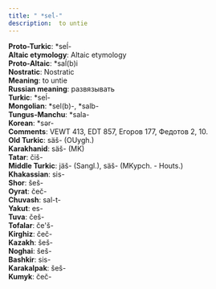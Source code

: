 ```yaml
---
title: " *seĺ-"
description:  to untie
---
```


<strong>Proto-Turkic</strong>:  *seĺ-<br>
<strong>Altaic etymology</strong>:  Altaic etymology<br>
<strong> Proto-Altaic</strong>:  *saĺ(b)i<br>
<strong>Nostratic</strong>:  Nostratic<br>
<strong>Meaning</strong>:  to untie<br>
<strong>Russian meaning</strong>:  развязывать<br>
<strong>Turkic</strong>:  *seĺ-<br>
<strong>Mongolian</strong>:  *sel(b)-, *salb-<br>
<strong>Tungus-Manchu</strong>:  *sala-<br>
<strong>Korean</strong>:  *sǝr-<br>
<strong>Comments</strong>:  VEWT 413, EDT 857, Егоров 177, Федотов 2, 10.<br>
<strong>Old Turkic</strong>:  säš- (OUygh.)<br>
<strong>Karakhanid</strong>:  säš- (MK)<br>
<strong>Tatar</strong>:  čiš-<br>
<strong>Middle Turkic</strong>:  jäš- (Sangl.), säš- (MKypch. - Houts.)<br>
<strong>Khakassian</strong>:  sis-<br>
<strong>Shor</strong>:  šeš-<br>
<strong>Oyrat</strong>:  čeč-<br>
<strong>Chuvash</strong>:  sal-t-<br>
<strong>Yakut</strong>:  es-<br>
<strong>Tuva</strong>:  češ-<br>
<strong>Tofalar</strong>:  če'š-<br>
<strong>Kirghiz</strong>:  čeč-<br>
<strong>Kazakh</strong>:  šeš-<br>
<strong>Noghai</strong>:  šeš-<br>
<strong>Bashkir</strong>:  sis-<br>
<strong>Karakalpak</strong>:  šeš-<br>
<strong>Kumyk</strong>:  čeč-<br>


